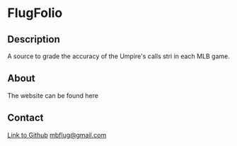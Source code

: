 # FlugFolio

## Description

A source to grade the accuracy of the Umpire's calls stri in each MLB game.

## About
The website can be found here

## Contact
[Link to Github](https://github.com/mattflug)
mbflug@gmail.com

